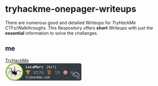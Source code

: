 # tryhackme-onepager-writeups
There are numerous good and detailed Writeups for *TryHackMe* CTFs/Walkthroughs. This Respository offers **short** Writeups with just the **essential** information to solve the challanges. 


## me
[TryHackMe](https://tryhackme.com/p/LucaMarc)  
![Badge](https://github.com/LukasMarckmiller/tryhackme-onepager-writeups/blob/main/misc/LucaMarc.png)
